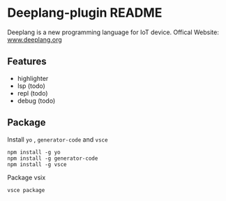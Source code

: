 # Deeplang-plugin README

Deeplang is a new programming language for IoT device.
Offical Website: www.deeplang.org

## Features
- highlighter
- lsp (todo)
- repl (todo)
- debug (todo)

## Package
Install `yo` , `generator-code` and `vsce`
``` shell
npm install -g yo
npm install -g generator-code
npm install -g vsce
```
Package vsix
``` shell
vsce package
```